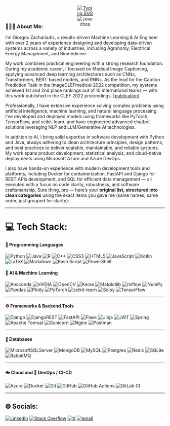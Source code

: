 <div style="text-align:center; width: 50; margin: 0 auto;">
  <a href="https://git.io/typing-svg"><img src="https://readme-typing-svg.herokuapp.com?font=Fira+Code&duration=3000&pause=1000&color=F79A80&background=7EFF2500&center=true&vCenter=true&random=false&width=435&lines=Hi+there!;I'm+Giorgos+Zachariadis.;A+passionate+ML+Engineer+🤗;Welcome+to+my+Github+profile+🖐" alt="Typing SVG" /></a>
  <img align="right" src="https://komarev.com/ghpvc/?username=zaaachos" alt="zaaachos" />
</div>


<h3 align="left">👨🏻‍💻 About Me:</h3>

I’m Giorgos Zachariadis, a results-driven Machine Learning & AI Engineer with over 2 years of experience designing and developing data-driven systems across a variety of industries, including Agronomy, Electrical Energy Management, and Biomedicine.

My work combines practical engineering with a strong research foundation. During my academic career, I focused on Medical Image Captioning, applying advanced deep learning architectures such as CNNs, Transformers, BERT-based models, and RNNs. As the lead for the Caption Prediction Task in the ImageCLEFmedical 2022 competition, my systems achieved 1st and 2nd place rankings out of 10 international teams — with this work published in the CLEF 2022 proceedings. [[publication](https://ceur-ws.org/Vol-3180/paper-101.pdf)]

Professionally, I have extensive experience solving complex problems using artificial intelligence, machine learning, and natural language processing. I’ve developed and deployed models using frameworks like PyTorch, TensorFlow, and scikit-learn, and have engineered advanced chatbot solutions leveraging NLP and LLM/Generative AI technologies.

In addition to AI, I bring solid expertise in software development with Python and Java, always adhering to clean architecture principles, design patterns, and best practices to deliver scalable, maintainable, and reliable systems. My work spans product development, statistical analysis, and cloud-native deployments using Microsoft Azure and Azure DevOps.

I also have hands-on experience with modern development tools and platforms, including Docker for containerization, FastAPI and Django for REST APIs development, and SQL for efficient data management — all executed with a focus on code clarity, robustness, and software craftsmanship.
Sure thing, bro — here’s your **original list, structured into clean categories** using the exact items you gave me (same names, same order, just grouped for clarity):  

---

# 💻 Tech Stack:

#### 🧠 Programming Languages
![Python](https://img.shields.io/badge/python-3670A0?style=plastic&logo=python&logoColor=ffdd54) ![Java](https://img.shields.io/badge/java-%23ED8B00.svg?style=plastic&logo=openjdk&logoColor=white)  ![R](https://img.shields.io/badge/r-%23276DC3.svg?style=plastic&logo=r&logoColor=white)  ![C++](https://img.shields.io/badge/c++-%2300599C.svg?style=plastic&logo=c%2B%2B&logoColor=white)  ![CSS3](https://img.shields.io/badge/css3-%231572B6.svg?style=plastic&logo=css3&logoColor=white)  ![HTML5](https://img.shields.io/badge/html5-%23E34F26.svg?style=plastic&logo=html5&logoColor=white)  ![JavaScript](https://img.shields.io/badge/javascript-%23323330.svg?style=plastic&logo=javascript&logoColor=%23F7DF1E)  ![Kotlin](https://img.shields.io/badge/kotlin-%237F52FF.svg?style=plastic&logo=kotlin&logoColor=white)  ![LaTeX](https://img.shields.io/badge/latex-%23008080.svg?style=plastic&logo=latex&logoColor=white)  ![Markdown](https://img.shields.io/badge/markdown-%23000000.svg?style=plastic&logo=markdown&logoColor=white)  ![Bash Script](https://img.shields.io/badge/bash_script-%23121011.svg?style=plastic&logo=gnu-bash&logoColor=white)  ![PowerShell](https://img.shields.io/badge/PowerShell-%235391FE.svg?style=plastic&logo=powershell&logoColor=white)

#### 🐍 AI & Machine Learning  
![Anaconda](https://img.shields.io/badge/Anaconda-%2344A833.svg?style=plastic&logo=anaconda&logoColor=white)  ![nVIDIA](https://img.shields.io/badge/cuda-000000.svg?style=plastic&logo=nVIDIA&logoColor=green)  ![OpenCV](https://img.shields.io/badge/opencv-%23white.svg?style=plastic&logo=opencv&logoColor=white)  ![Keras](https://img.shields.io/badge/Keras-%23D00000.svg?style=plastic&logo=Keras&logoColor=white)  ![Matplotlib](https://img.shields.io/badge/Matplotlib-%23ffffff.svg?style=plastic&logo=Matplotlib&logoColor=black)  ![mlflow](https://img.shields.io/badge/mlflow-%23d9ead3.svg?style=plastic&logo=numpy&logoColor=blue)  ![NumPy](https://img.shields.io/badge/numpy-%23013243.svg?style=plastic&logo=numpy&logoColor=white)  ![Pandas](https://img.shields.io/badge/pandas-%23150458.svg?style=plastic&logo=pandas&logoColor=white)  ![Plotly](https://img.shields.io/badge/Plotly-%233F4F75.svg?style=plastic&logo=plotly&logoColor=white)  ![PyTorch](https://img.shields.io/badge/PyTorch-%23EE4C2C.svg?style=plastic&logo=PyTorch&logoColor=white)  ![scikit-learn](https://img.shields.io/badge/scikit--learn-%23F7931E.svg?style=plastic&logo=scikit-learn&logoColor=white)  ![Scipy](https://img.shields.io/badge/SciPy-%230C55A5.svg?style=plastic&logo=scipy&logoColor=%white)  ![TensorFlow](https://img.shields.io/badge/TensorFlow-%23FF6F00.svg?style=plastic&logo=TensorFlow&logoColor=white)  

---

#### ⚙️ Frameworks & Backend Tools  
![Django](https://img.shields.io/badge/django-%23092E20.svg?style=plastic&logo=django&logoColor=white)  ![DjangoREST](https://img.shields.io/badge/DJANGO-REST-ff1709?style=plastic&logo=django&logoColor=white&color=ff1709&labelColor=gray)  ![FastAPI](https://img.shields.io/badge/FastAPI-005571?style=plastic&logo=fastapi)  ![Flask](https://img.shields.io/badge/flask-%23000.svg?style=plastic&logo=flask&logoColor=white)  ![Jinja](https://img.shields.io/badge/jinja-white.svg?style=plastic&logo=jinja&logoColor=black)  ![JWT](https://img.shields.io/badge/JWT-black?style=plastic&logo=JSON%20web%20tokens)  ![Spring](https://img.shields.io/badge/spring-%236DB33F.svg?style=plastic&logo=spring&logoColor=white)  ![Apache Tomcat](https://img.shields.io/badge/apache%20tomcat-%23F8DC75.svg?style=plastic&logo=apache-tomcat&logoColor=black)  ![Gunicorn](https://img.shields.io/badge/gunicorn-%298729.svg?style=plastic&logo=gunicorn&logoColor=white)  ![Nginx](https://img.shields.io/badge/nginx-%23009639.svg?style=plastic&logo=nginx&logoColor=white) ![Postman](https://img.shields.io/badge/Postman-FF6C37?style=plastic&logo=postman&logoColor=white)  

---

#### 💾 Databases  
![MicrosoftSQLServer](https://img.shields.io/badge/Microsoft%20SQL%20Server-CC2927?style=plastic&logo=microsoft%20sql%20server&logoColor=white)  ![MongoDB](https://img.shields.io/badge/MongoDB-%234ea94b.svg?style=plastic&logo=mongodb&logoColor=white)  ![MySQL](https://img.shields.io/badge/mysql-4479A1.svg?style=plastic&logo=mysql&logoColor=white)  ![Postgres](https://img.shields.io/badge/postgres-%23316192.svg?style=plastic&logo=postgresql&logoColor=white)  ![Redis](https://img.shields.io/badge/redis-%23DD0031.svg?style=plastic&logo=redis&logoColor=white)  ![SQLite](https://img.shields.io/badge/sqlite-%2307405e.svg?style=plastic&logo=sqlite&logoColor=white)  ![RabbitMQ](https://img.shields.io/badge/rabbitmq-FF6600?style=plastic&logo=rabbitmq&logoColor=white)

---

#### ☁️ Cloud and 🚀 DevOps / CI-CD
![Azure](https://img.shields.io/badge/azure-%230072C6.svg?style=plastic&logo=microsoftazure&logoColor=white) ![Docker](https://img.shields.io/badge/docker-%230db7ed.svg?style=plastic&logo=docker&logoColor=white)   ![Git](https://img.shields.io/badge/git-%23F05033.svg?style=plastic&logo=git&logoColor=white)  ![GitHub](https://img.shields.io/badge/github-%23121011.svg?style=plastic&logo=github&logoColor=white)   ![GitHub Actions](https://img.shields.io/badge/github%20actions-%232671E5.svg?style=plastic&logo=githubactions&logoColor=white) ![GitLab CI](https://img.shields.io/badge/gitlab%20CI-%23181717.svg?style=plastic&logo=gitlab&logoColor=white)  

---

<!-- <img src="https://cr-ss-service.azurewebsites.net/api/ScreenShot?widget=summary&username=zaaachos"/> -->

## 🌐 Socials:
[![LinkedIn](https://img.shields.io/badge/LinkedIn-%230077B5.svg?logo=linkedin&logoColor=white)](https://linkedin.com/in/zachariadisgs) [![Stack Overflow](https://img.shields.io/badge/-Stackoverflow-FE7A16?logo=stack-overflow&logoColor=white)](https://stackoverflow.com/users/14196193) [![X](https://img.shields.io/badge/X-black.svg?logo=X&logoColor=white)](https://x.com/zachooos) [![email](https://img.shields.io/badge/Email-D14836?logo=gmail&logoColor=white)](mailto:zachariadis.gs@gmail.com) 







